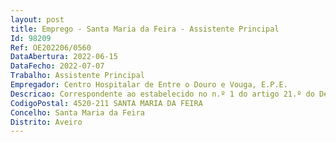 ```yaml
--- 
layout: post
title: Emprego - Santa Maria da Feira - Assistente Principal
Id: 98209
Ref: OE202206/0560
DataAbertura: 2022-06-15
DataFecho: 2022-07-07
Trabalho: Assistente Principal
Empregador: Centro Hospitalar de Entre o Douro e Vouga, E.P.E.
Descricao: Correspondente ao estabelecido no n.º 1 do artigo 21.º do Decreto Lei n.º 414 1991 de 22 de outubro.
CodigoPostal: 4520-211 SANTA MARIA DA FEIRA
Concelho: Santa Maria da Feira
Distrito: Aveiro
--- 
```

